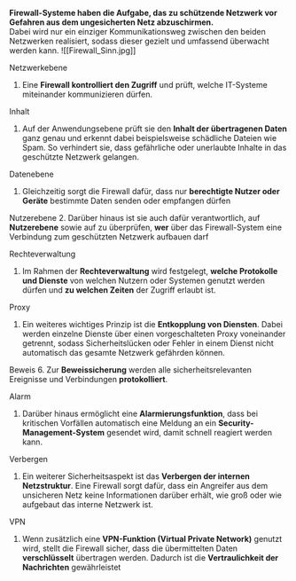 **Firewall-Systeme haben die Aufgabe, das zu schützende Netzwerk vor Gefahren aus dem ungesicherten Netz abzuschirmen.**  
Dabei wird nur ein einziger Kommunikationsweg zwischen den beiden Netzwerken realisiert, sodass dieser gezielt und umfassend überwacht werden kann.
![[Firewall_Sinn.jpg]]

Netzwerkebene
1. Eine **Firewall kontrolliert den Zugriff** und prüft, welche IT-Systeme miteinander kommunizieren dürfen.  

Inhalt
1. Auf der Anwendungsebene prüft sie den **Inhalt der übertragenen Daten** ganz genau und erkennt dabei beispielsweise schädliche Dateien wie Spam. So verhindert sie, dass gefährliche oder unerlaubte Inhalte in das geschützte Netzwerk gelangen.

Datenebene
1. Gleichzeitig sorgt die Firewall dafür, dass nur **berechtigte Nutzer oder Geräte** bestimmte Daten senden oder empfangen dürfen

Nutzerebene
2. Darüber hinaus ist sie auch dafür verantwortlich, auf **Nutzerebene** sowie auf zu überprüfen, **wer** über das Firewall-System eine Verbindung zum geschützten Netzwerk aufbauen darf

Rechteverwaltung
1. Im Rahmen der **Rechteverwaltung** wird festgelegt, **welche Protokolle und Dienste** von welchen Nutzern oder Systemen genutzt werden dürfen und **zu welchen Zeiten** der Zugriff erlaubt ist. 

Proxy
1. Ein weiteres wichtiges Prinzip ist die **Entkopplung von Diensten**. Dabei werden einzelne Dienste über einen vorgeschalteten Proxy voneinander getrennt, sodass Sicherheitslücken oder Fehler in einem Dienst nicht automatisch das gesamte Netzwerk gefährden können.

Beweis
6. Zur **Beweissicherung** werden alle sicherheitsrelevanten Ereignisse und Verbindungen **protokolliert**.

Alarm
1. Darüber hinaus ermöglicht eine **Alarmierungsfunktion**, dass bei kritischen Vorfällen automatisch eine Meldung an ein **Security-Management-System** gesendet wird, damit schnell reagiert werden kann.

Verbergen
1. Ein weiterer Sicherheitsaspekt ist das **Verbergen der internen Netzstruktur**. Eine Firewall sorgt dafür, dass ein Angreifer aus dem unsicheren Netz keine Informationen darüber erhält, wie groß oder wie aufgebaut das interne Netzwerk ist.

VPN
1. Wenn zusätzlich eine **VPN-Funktion (Virtual Private Network)** genutzt wird, stellt die Firewall sicher, dass die übermittelten Daten **verschlüsselt** übertragen werden. Dadurch ist die **Vertraulichkeit der Nachrichten** gewährleistet




 



